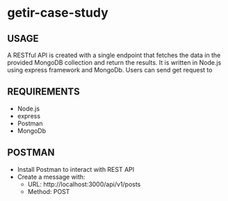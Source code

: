 # getir-case-study

## USAGE
A RESTful API is created with a single endpoint that fetches the data in the provided MongoDB collection and return the results.
It is  written in Node.js using express framework and MongoDb.
Users can send get request to 

## REQUIREMENTS
- Node.js
- express
- Postman
- MongoDb

## POSTMAN
- Install Postman to interact with REST API
- Create a message with:
  - URL: http://localhost:3000/api/v1/posts
  - Method: POST
  